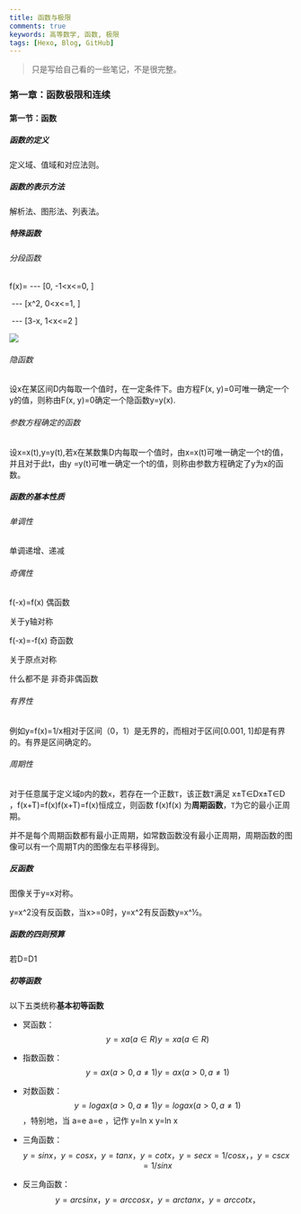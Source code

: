 ```yaml
---
title: 函数与极限
comments: true
keywords: 高等数学, 函数, 极限
tags: [Hexo, Blog, GitHub]
---
```


> 只是写给自己看的一些笔记，不是很完整。

### 第一章：函数极限和连续

#### 第一节：函数

##### 函数的定义

定义域、值域和对应法则。

##### 函数的表示方法

解析法、图形法、列表法。

##### 特殊函数

###### 分段函数

f(x)= --- [0,  -1<x<=0, ]

​         --- [x^2, 0<x<=1, ]

​		 --- [3-x, 1<x<=2 ]

<img src="https://github.com/Gah0/Gah0.github.io/blob/master/images/20200219/1.jpeg"  />



###### 隐函数

设x在某区间D内每取一个值时，在一定条件下。由方程F(x, y)=0可唯一确定一个y的值，则称由F(x, y)=0确定一个隐函数y=y(x).

###### 参数方程确定的函数

设x=x(t),y=y(t),若x在某数集D内每取一个值时，由x=x(t)可唯一确定一个t的值，并且对于此t，由y =y(t)可唯一确定一个t的值，则称由参数方程确定了y为x的函数。



##### 函数的基本性质

###### 单调性

单调递增、递减

###### 奇偶性

f(-x)=f(x) 偶函数

关于y轴对称

f(-x)=-f(x) 奇函数

关于原点对称 

什么都不是  非奇非偶函数

###### 有界性

例如y=f(x)=1/x相对于区间（0，1）是无界的，而相对于区间[0.001, 1]却是有界的。有界是区间确定的。

###### 周期性

对于任意属于定义域`D`内的数`x`，若存在一个正数`T`，该正数`T`满足 x±T∈Dx±T∈D ，f(x+T)=f(x)f(x+T)=f(x)恒成立，则函数 f(x)f(x) 为**周期函数**，`T`为它的最小正周期。

并不是每个周期函数都有最小正周期，如常数函数没有最小正周期，周期函数的图像可以有一个周期T内的图像左右平移得到。

##### 反函数

图像关于y=x对称。

y=x^2没有反函数，当x>=0时，y=x^2有反函数y=x^½。

##### 函数的四则预算

若D=D1

##### 初等函数

以下五类统称**基本初等函数**

- 冥函数： 
  $$
  y=xa(a∈R) y=xa(a∈R)
  $$
  
- 指数函数： 
  $$
  y=ax(a>0,a≠1) y=ax(a>0,a≠1)
  $$
  
- 对数函数：
  $$
  y=logax(a>0,a≠1) y=logax(a>0,a≠1)
  $$
  ，特别地，当 a=e a=e ，记作 y=ln x  y=ln x

- 三角函数：
  $$
  y=sin x，y=cos x，y=tan x，y=cot x， y=sec x=1/cos x， ，y=csc x=1/sin x
  $$
  
- 反三角函数：
  $$
  y=arcsin x， y=arccos x， y=arctan x， y=arccot x，
  $$
  